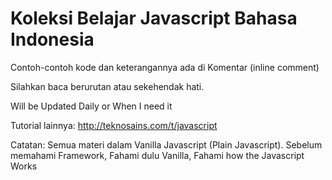 # Koleksi Belajar Javascript Bahasa Indonesia

Contoh-contoh kode dan keterangannya ada di Komentar (inline comment)

Silahkan baca berurutan atau sekehendak hati.

Will be Updated Daily or When I need it

Tutorial lainnya: http://teknosains.com/t/javascript

Catatan: Semua materi dalam Vanilla Javascript (Plain Javascript).
Sebelum memahami Framework, Fahami dulu Vanilla, Fahami how the Javascript Works
